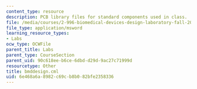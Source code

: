 ```yaml
---
content_type: resource
description: PCB library files for standard components used in class.
file: /media/courses/2-996-biomedical-devices-design-laboratory-fall-2007/6e468a6a8982c69cb8b082bfe2358336_bmddesign.cml
file_type: application/msword
learning_resource_types:
- Labs
ocw_type: OCWFile
parent_title: Labs
parent_type: CourseSection
parent_uid: 90c618ee-b6ce-6dbd-d29d-9ac27c71999d
resourcetype: Other
title: bmddesign.cml
uid: 6e468a6a-8982-c69c-b8b0-82bfe2358336
---
```

